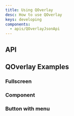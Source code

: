 ```yaml
---
title: Using QOverlay
desc: How to use QOverlay
keys: developing
components:
  - apis/QOverlayJsonApi
---
```

## API
<q-overlay-json-api />

## QOverlay Examples
### Fullscreen
<example-viewer
  title=""
  file="Fullscreen"
  codepen-title="QOverlay"
/>

### Component
<example-viewer
  title=""
  file="Component"
  codepen-title="QOverlay"
/>

### Button with menu
<example-viewer
title=""
file="ButtonWithMenu"
codepen-title="QOverlay"
/>
